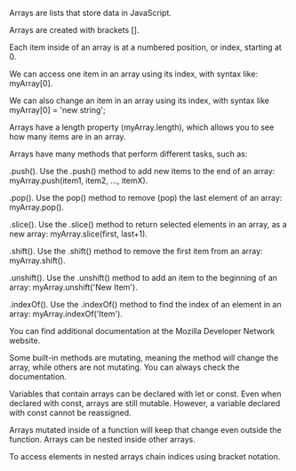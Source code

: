 Arrays are lists that store data in JavaScript.

Arrays are created with brackets [].

Each item inside of an array is at a numbered position, or index, starting at 0.

We can access one item in an array using its index, with syntax like: myArray[0].

We can also change an item in an array using its index, with syntax like myArray[0] = 'new string';

Arrays have a length property (myArray.length), which allows you to see how many items are in an array.

Arrays have many methods that perform different tasks, such as:

.push(). Use the .push() method to add new items to the end of an array: myArray.push(item1, item2, ..., itemX).

.pop(). Use the pop() method to remove (pop) the last element of an array: myArray.pop().

.slice(). Use the .slice() method to return selected elements in an array, as a new array: myArray.slice(first, last+1).

.shift(). Use the .shift() method to remove the first item from an array: myArray.shift().

.unshift(). Use the .unshift() method to add an item to the beginning of an array: myArray.unshift('New Item').

.indexOf(). Use the .indexOf() method to find the index of an element in an array: myArray.indexOf('Item').

You can find additional documentation at the Mozilla Developer Network website.

Some built-in methods are mutating, meaning the method will change the array, while others are not mutating.
You can always check the documentation.

Variables that contain arrays can be declared with let or const. Even when declared with const, arrays are still mutable.
However, a variable declared with const cannot be reassigned.

Arrays mutated inside of a function will keep that change even outside the function.
Arrays can be nested inside other arrays.

To access elements in nested arrays chain indices using bracket notation.
